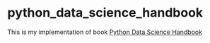 # python_data_science_handbook
This is my implementation of book [Python Data Science Handbook](http://shop.oreilly.com/product/0636920034919.do)
